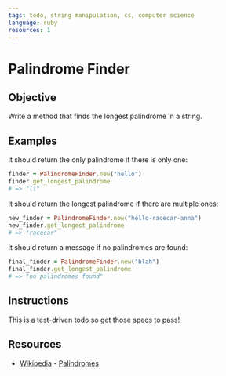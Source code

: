 ```yaml
---
tags: todo, string manipulation, cs, computer science
language: ruby
resources: 1
---
```


# Palindrome Finder

## Objective

Write a method that finds the longest palindrome in a string.

## Examples

It should return the only palindrome if there is only one:

```ruby
finder = PalindromeFinder.new("hello")
finder.get_longest_palindrome
# => "ll"
```

It should return the longest palindrome if there are multiple ones:

```ruby
new_finder = PalindromeFinder.new("hello-racecar-anna")
new_finder.get_longest_palindrome
# => "racecar"
```

It should return a message if no palindromes are found:

```ruby
final_finder = PalindromeFinder.new("blah")
final_finder.get_longest_palindrome
# => "no palindromes found"
```

## Instructions

This is a test-driven todo so get those specs to pass!

## Resources

* [Wikipedia](http://en.wikipedia.org/) - [Palindromes](http://en.wikipedia.org/wiki/Palindrome)
